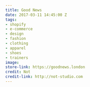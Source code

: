 ```yaml
---
title: Good News
date: 2017-03-11 14:45:00 Z
tags:
- shopify
- e-commerce
- design
- fashion
- clothing
- apparel
- shoes
- trainers
image: 
store-link: https://goodnews.london
credit: Not
credit-link: http://not-studio.com
---
```


